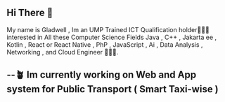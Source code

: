 ##  Hi There 👋

My name is Gladwell , Im an UMP Trained ICT Qualification holder👨🏽‍🎓  interested in All these Computer Science Fields    Java , C++ , Jakarta ee  , Kotlin , React or React Native , PhP , JavaScript , Ai   , Data Analysis , Networking  , and Cloud Engineer 👨🏽‍💻. 

--🪴  Im currently working on Web and App system for Public Transport ( Smart Taxi-wise )
--



